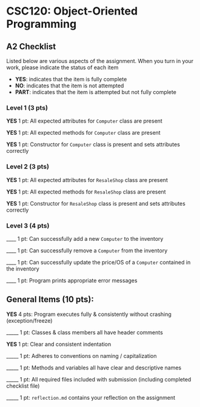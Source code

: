 # CSC120: Object-Oriented Programming
## A2 Checklist

Listed below are various aspects of the assignment.  When you turn in your work, please indicate the status of each item

- **YES**: indicates that the item is fully complete
- **NO**: indicates that the item is not attempted
- **PART**: indicates that the item is attempted but not fully complete

### Level 1 (3 pts)

__YES__ 1 pt: All expected attributes for `Computer` class are present

__YES__ 1 pt: All expected methods for `Computer` class are present

__YES__ 1 pt: Constructor for `Computer` class is present and sets attributes correctly

### Level 2 (3 pts)

__YES__ 1 pt: All expected attributes for `ResaleShop` class are present

__YES__ 1 pt: All expected methods for `ResaleShop` class are present

__YES__ 1 pt: Constructor for `ResaleShop` class is present and sets attributes correctly

### Level 3 (4 pts)

____ 1 pt: Can successfully add a new `Computer` to the inventory

____ 1 pt: Can successfully remove a `Computer` from the inventory

____ 1 pt: Can successfully update the price/OS of a `Computer` contained in the inventory

____ 1 pt: Program prints appropriate error messages

## General Items (10 pts):

__YES__ 4 pts: Program executes fully & consistently without crashing (exception/freeze)

_____ 1 pt: Classes & class members all have header comments

__YES__ 1 pt: Clear and consistent indentation

_____ 1 pt: Adheres to conventions on naming / capitalization

_____ 1 pt: Methods and variables all have clear and descriptive names

_____ 1 pt: All required files included with submission (including completed checklist file)

_____ 1 pt: `reflection.md` contains your reflection on the assignment
